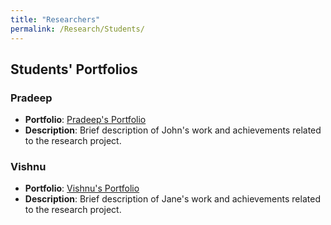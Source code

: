 ```yaml
---
title: "Researchers"
permalink: /Research/Students/
---
```


## Students' Portfolios

### Pradeep 

- **Portfolio**: [Pradeep's Portfolio](https://example.com/johns-portfolio)
- **Description**: Brief description of John's work and achievements related to the research project.

### Vishnu

- **Portfolio**: [Vishnu's Portfolio](https://example.com/janes-portfolio)
- **Description**: Brief description of Jane's work and achievements related to the research project.
